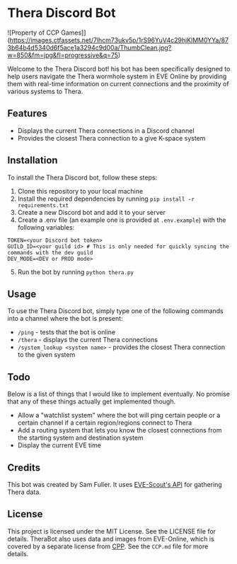 # Thera Discord Bot

![Property of CCP Games]](https://images.ctfassets.net/7lhcm73ukv5p/1rS96YuV4c29hjKlMM0YYa/873b64b4d5340d6f5ace1a3294c9d00a/ThumbClean.jpg?w=850&fm=jpg&fl=progressive&q=75)

Welcome to the Thera Discord bot! his bot has been specifically designed to help users navigate the Thera wormhole system in EVE Online by providing them with real-time information on current connections and the proximity of various systems to Thera.

## Features

  - Displays the current Thera connections in a Discord channel
  - Provides the closest Thera connection to a give K-space system

## Installation

To install the Thera Discord bot, follow these steps:

1. Clone this repository to your local machine
2. Install the required dependencies by running `pip install -r requirements.txt`
3. Create a new Discord bot and add it to your server
4. Create a .env file (an example one is provided at `.env.example`) with the following variables:

```Dotenv
TOKEN=<your Discord bot token>
GUILD_ID=<your guild id> # This is only needed for quickly syncing the commands with the dev guild
DEV_MODE=<DEV or PROD mode>
```

5. Run the bot by running `python thera.py`

## Usage

To use the Thera Discord bot, simply type one of the following commands into a channel where the bot is present:

  - `/ping` - tests that the bot is online
  - `/thera` - displays the current Thera connections
  - `/system_lookup <system name>` - provides the closest Thera connection to the given system

## Todo

Below is a list of things that I would like to implement eventually. No promise that any of these things actually get implemented though.

  - Allow a "watchlist system" where the bot will ping certain people or a certain channel if a certain region/regions connect to Thera
  - Add a routing system that lets you know the closest connections from the starting system and destination system
  - Display the current EVE time

## Credits

This bot was created by Sam Fuller. It uses [EVE-Scout's API](https://www.eve-scout.com/) for gathering Thera data.

## License

This project is licensed under the MIT License. See the LICENSE file for details. TheraBot also uses data and images from EVE-Online, which is covered by a separate license from [CPP](https://www.ccpgames.com/). See the `CCP.md` file for more details.